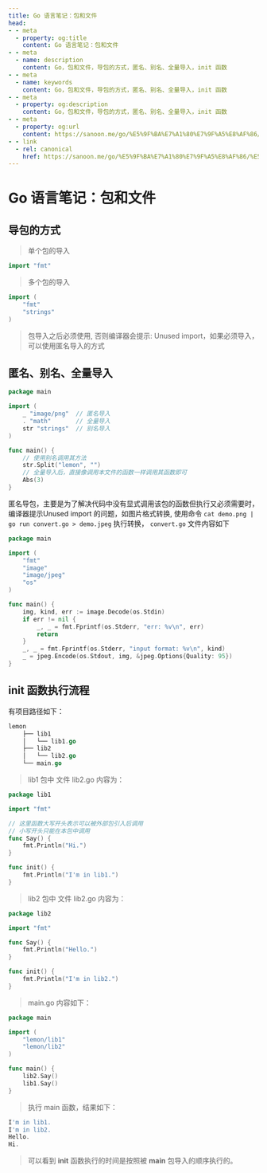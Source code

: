```yaml
---
title: Go 语言笔记：包和文件
head:
- - meta
  - property: og:title
    content: Go 语言笔记：包和文件
- - meta
  - name: description
    content: Go，包和文件，导包的方式，匿名、别名、全量导入，init 函数
- - meta
  - name: keywords
    content: Go，包和文件，导包的方式，匿名、别名、全量导入，init 函数
- - meta
  - property: og:description
    content: Go，包和文件，导包的方式，匿名、别名、全量导入，init 函数
- - meta
  - property: og:url
    content: https://sanoon.me/go/%E5%9F%BA%E7%A1%80%E7%9F%A5%E8%AF%86/%E5%8C%85%E5%92%8C%E6%96%87%E4%BB%B6
- - link
  - rel: canonical
    href: https://sanoon.me/go/%E5%9F%BA%E7%A1%80%E7%9F%A5%E8%AF%86/%E5%8C%85%E5%92%8C%E6%96%87%E4%BB%B6
---
```

  
# Go 语言笔记：包和文件

## 导包的方式
> 单个包的导入
  
```go
import "fmt"
```

> 多个包的导入
  
```go
import (
    "fmt"
    "strings"
)
```

> 包导入之后必须使用, 否则编译器会提示: Unused import，如果必须导入，可以使用匿名导入的方式

## 匿名、别名、全量导入

```go
package main

import (
    _ "image/png"  // 匿名导入
    . "math"       // 全量导入
    str "strings"  // 别名导入
)

func main() {
    // 使用别名调用其方法
    str.Split("lemon", "")
    // 全量导入后，直接像调用本文件的函数一样调用其函数即可
    Abs(3)
}
```

匿名导包，主要是为了解决代码中没有显式调用该包的函数但执行又必须需要时，编译器提示Unused import 的问题，如图片格式转换, 使用命令 `cat demo.png | go run convert.go > demo.jpeg` 执行转换， `convert.go` 文件内容如下

```go
package main

import (
	"fmt"
	"image"
	"image/jpeg"
	"os"
)

func main() {
	img, kind, err := image.Decode(os.Stdin)
	if err != nil {
		_, _ = fmt.Fprintf(os.Stderr, "err: %v\n", err)
		return
	}
	_, _ = fmt.Fprintf(os.Stderr, "input format: %v\n", kind)
	_ = jpeg.Encode(os.Stdout, img, &jpeg.Options{Quality: 95})
}
```

## **init** 函数执行流程

有项目路径如下：
```go
lemon
    ├── lib1
    │   └── lib1.go
    ├── lib2
    │   └── lib2.go
    └── main.go
```

> lib1 包中 文件 lib2.go 内容为：

```go
package lib1

import "fmt"

// 这里函数大写开头表示可以被外部包引入后调用
// 小写开头只能在本包中调用
func Say() {
	fmt.Println("Hi.")
}

func init() {
	fmt.Println("I'm in lib1.")
}
```

> lib2 包中 文件 lib2.go 内容为：

```go
package lib2

import "fmt"

func Say() {
	fmt.Println("Hello.")
}

func init() {
	fmt.Println("I'm in lib2.")
}
```

> main.go 内容如下：

```go
package main

import (
	"lemon/lib1"
	"lemon/lib2"
)

func main() {
	lib2.Say()
	lib1.Say()
}
```

> 执行 main 函数，结果如下：

```go
I'm in lib1.
I'm in lib2.
Hello.
Hi.
```

> 可以看到 **init** 函数执行的时间是按照被 **main** 包导入的顺序执行的。

